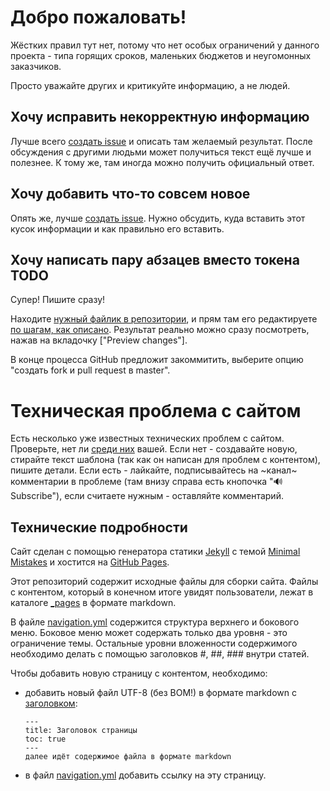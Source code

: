 # Добро пожаловать!

Жёстких правил тут нет, потому что нет особых ограничений у данного проекта - типа горящих сроков, маленьких бюджетов и неугомонных заказчиков. 

Просто уважайте других и критикуйте информацию, а не людей.

## Хочу исправить некорректную информацию

Лучше всего [создать issue](https://github.com/xo-russian-community/xo-russian-community.github.io/issues/new?title=Исправить+%3Ctopic%3E) и описать там желаемый результат. После обсуждения с другими людьми может получиться текст ещё лучше и полезнее. К тому же, там иногда можно получить официальный ответ.

## Хочу добавить что-то совсем новое

Опять же, лучше [создать issue](https://github.com/xo-russian-community/xo-russian-community.github.io/issues/new?title=Добавить+%3Ctopic%3E). Нужно обсудить, куда вставить этот кусок информации и как правильно его вставить. 

## Хочу написать пару абзацев вместо токена TODO

Супер! Пишите сразу!

Находите [нужный файлик в репозитории](), и прям там его редактируете [по шагам, как описано](https://help.github.com/articles/editing-files-in-another-user-s-repository/). Результат реально можно сразу посмотреть, нажав на вкладочку ["Preview changes"].

В конце процесса GitHub предложит закоммитить, выберите опцию "создать fork и pull request в master".

# Техническая проблема с сайтом

Есть несколько уже известных технических проблем с сайтом. Проверьте, нет ли [среди них](https://github.com/xo-russian-community/xo-russian-community.github.io/issues?utf8=%E2%9C%93&q=is%3Aissue+is%3Aopen++label%3Atechnical) вашей.
Если нет - создавайте новую, стирайте текст шаблона (так как он написан для проблем с контентом), пишите детали.
Если есть - лайкайте, подписывайтесь на ~канал~ комментарии в проблеме (там внизу справа есть кнопочка ":loud_sound: Subscribe"), если считаете нужным - оставляйте комментарий.

## Технические подробности

Сайт сделан с помощью генератора статики [Jekyll](https://jekyllrb.com/) с темой [Minimal Mistakes](https://mmistakes.github.io/minimal-mistakes/docs/configuration/) и хостится на [GitHub Pages](https://pages.github.com/).

Этот репозиторий содержит исходные файлы для сборки сайта. Файлы с контентом, который в конечном итоге увидят пользователи, лежат в каталоге [_pages](https://github.com/xo-russian-community/xo-russian-community.github.io/tree/master/_pages) в формате markdown.

В файле [navigation.yml](https://github.com/xo-russian-community/xo-russian-community.github.io/blob/master/_data/navigation.yml) содержится структура верхнего и бокового меню. Боковое меню может содержать только два уровня - это ограничение темы. Остальные уровни вложенности содержимого необходимо делать с помощью заголовков #, ##, ### внутри статей.

Чтобы добавить новую страницу с контентом, необходимо:
 * добавить новый файл UTF-8 (без BOM!) в формате markdown c [заголовком](https://jekyllrb.com/docs/frontmatter):
    ```
    ---
    title: Заголовок страницы
    toc: true
    ---
    далее идёт содержимое файла в формате markdown
    ```
 * в файл [navigation.yml](https://github.com/xo-russian-community/xo-russian-community.github.io/blob/master/_data/navigation.yml) добавить ссылку на эту страницу.